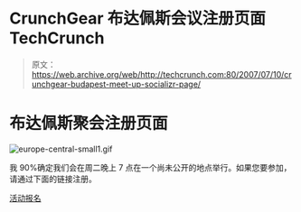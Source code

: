 # CrunchGear 布达佩斯会议注册页面 TechCrunch

> 原文：<https://web.archive.org/web/http://techcrunch.com:80/2007/07/10/crunchgear-budapest-meet-up-socializr-page/>

# 布达佩斯聚会注册页面

![europe-central-small1.gif](img/c15cea3edcaead08f803f5f1ae106a57.png)

我 90%确定我们会在周二晚上 7 点在一个尚未公开的地点举行。如果您要参加，请通过下面的链接注册。

[活动报名](https://web.archive.org/web/20210116040428/http://cgbudapest.eventbrite.com/)